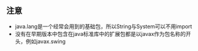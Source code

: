 ## 注意

* java.lang是一个经常会用到的基础包，所以String与System可以不用import
* 没有在早期版本中包含在java标准库中的扩展包都是以javax作为包名称的开头，例如javax.swing